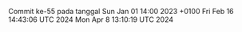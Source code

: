 Commit ke-55 pada tanggal Sun Jan 01 14:00 2023 +0100
Fri Feb 16 14:43:06 UTC 2024
Mon Apr  8 13:10:19 UTC 2024
